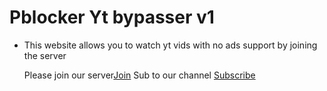 # Pblocker Yt bypasser v1

- This website allows you to watch yt vids with no ads support by joining the server

  Please join our server[Join](https://discord.gg/PWER7H2DFD)
  Sub to our channel [Subscribe](https://www.youtube.com/channel/UCqP7dpxQZ-Iwa_ZjrpKcNYg)
